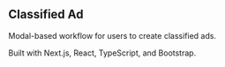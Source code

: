 ## Classified Ad

Modal-based workflow for users to create classified ads.

Built with Next.js, React, TypeScript, and Bootstrap.